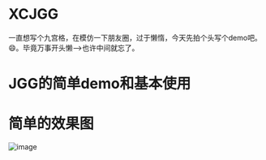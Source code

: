 # XCJGG

一直想写个九宫格，在模仿一下朋友圈，过于懒惰，今天先拍个头写个demo吧。😄。毕竟万事开头懒-->也许中间就忘了。

<h1>JGG的简单demo和基本使用</h1>

<h1>简单的效果图</h1>
<img src="http://upload-images.jianshu.io/upload_images/2018474-ae7e255d725fa365.gif" alt="image" style="max-width:100%;">

 


